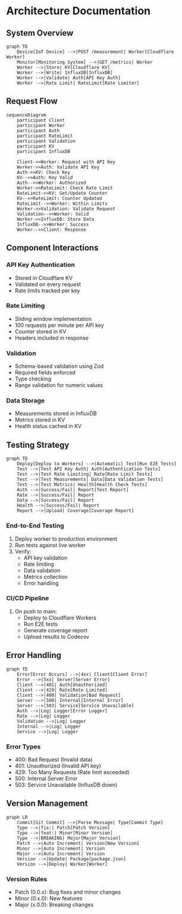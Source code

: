 # Architecture Documentation

## System Overview

```mermaid
graph TD
    Device[IoT Device] -->|POST /measurement| Worker[Cloudflare Worker]
    Monitor[Monitoring System] -->|GET /metrics| Worker
    Worker -->|Store| KV[Cloudflare KV]
    Worker -->|Write| InfluxDB[InfluxDB]
    Worker -->|Validate| Auth[API Key Auth]
    Worker -->|Rate Limit| RateLimit[Rate Limiter]
```

## Request Flow

```mermaid
sequenceDiagram
    participant Client
    participant Worker
    participant Auth
    participant RateLimit
    participant Validation
    participant KV
    participant InfluxDB

    Client->>Worker: Request with API Key
    Worker->>Auth: Validate API Key
    Auth->>KV: Check Key
    KV-->>Auth: Key Valid
    Auth-->>Worker: Authorized
    Worker->>RateLimit: Check Rate Limit
    RateLimit->>KV: Get/Update Counter
    KV-->>RateLimit: Counter Updated
    RateLimit-->>Worker: Within Limits
    Worker->>Validation: Validate Request
    Validation-->>Worker: Valid
    Worker->>InfluxDB: Store Data
    InfluxDB-->>Worker: Success
    Worker-->>Client: Response
```

## Component Interactions

### API Key Authentication
- Stored in Cloudflare KV
- Validated on every request
- Rate limits tracked per key

### Rate Limiting
- Sliding window implementation
- 100 requests per minute per API key
- Counter stored in KV
- Headers included in response

### Validation
- Schema-based validation using Zod
- Required fields enforced
- Type checking
- Range validation for numeric values

### Data Storage
- Measurements stored in InfluxDB
- Metrics stored in KV
- Health status cached in KV

## Testing Strategy

```mermaid
graph TD
    Deploy[Deploy to Workers] -->|Automatic| Test[Run E2E Tests]
    Test -->|Test API Key Auth| Auth[Authentication Tests]
    Test -->|Test Rate Limiting| Rate[Rate Limit Tests]
    Test -->|Test Measurements| Data[Data Validation Tests]
    Test -->|Test Metrics| Health[Health Check Tests]
    Auth -->|Success/Fail| Report[Test Report]
    Rate -->|Success/Fail| Report
    Data -->|Success/Fail| Report
    Health -->|Success/Fail| Report
    Report -->|Upload| Coverage[Coverage Report]
```

### End-to-End Testing
1. Deploy worker to production environment
2. Run tests against live worker
3. Verify:
   - API key validation
   - Rate limiting
   - Data validation
   - Metrics collection
   - Error handling

### CI/CD Pipeline
1. On push to main:
   - Deploy to Cloudflare Workers
   - Run E2E tests
   - Generate coverage report
   - Upload results to Codecov

## Error Handling

```mermaid
graph TD
    Error[Error Occurs] -->|4xx| Client[Client Error]
    Error -->|5xx| Server[Server Error]
    Client -->|401| Auth[Unauthorized]
    Client -->|429| Rate[Rate Limited]
    Client -->|400| Validation[Bad Request]
    Server -->|500| Internal[Internal Error]
    Server -->|503| Service[Service Unavailable]
    Auth -->|Log| Logger[Error Logger]
    Rate -->|Log| Logger
    Validation -->|Log| Logger
    Internal -->|Log| Logger
    Service -->|Log| Logger
```

### Error Types
- 400: Bad Request (Invalid data)
- 401: Unauthorized (Invalid API key)
- 429: Too Many Requests (Rate limit exceeded)
- 500: Internal Server Error
- 503: Service Unavailable (InfluxDB down)

## Version Management

```mermaid
graph LR
    Commit[Git Commit] -->|Parse Message| Type[Commit Type]
    Type -->|fix:| Patch[Patch Version]
    Type -->|feat:| Minor[Minor Version]
    Type -->|BREAKING| Major[Major Version]
    Patch -->|Auto Increment| Version[New Version]
    Minor -->|Auto Increment| Version
    Major -->|Auto Increment| Version
    Version -->|Update| Package[package.json]
    Version -->|Deploy| Worker[Worker]
```

### Version Rules
- Patch (0.0.x): Bug fixes and minor changes
- Minor (0.x.0): New features
- Major (x.0.0): Breaking changes
